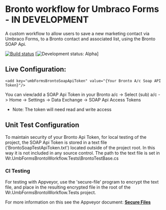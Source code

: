 # Bronto workflow for Umbraco Forms - IN DEVELOPMENT
A custom workflow to allow users to save a new marketing contact via Umbraco Forms, to a Bronto contact and associated list, using the Bronto SOAP Api.

[![Build status](https://ci.appveyor.com/api/projects/status/sbbekv4d73eghk2c?svg=true)](https://ci.appveyor.com/project/willroscoe/umbraco-forms-bronto-workflow)
[![Development status: Alpha](https://img.shields.io/badge/development-alpha-red.svg "Development status: Alpha")]


## Live Configuration:

```
<add key="umbFormsBrontoSoapApiToken" value="{Your Bronto A/c Soap API Token}"/>
```

You can view/add a SOAP Api Token in your Bronto a/c -> Select (sub) a/c -> Home -> Settings -> Data Exchange -> SOAP Api Access Tokens
 - Note: The token will need read and write access


## Unit Test Configuration

To maintain security of your Bronto Api Token, for local testing of the project, the SOAP Api Token is stored in a text file ('BrontoSoapTestApiToken.txt') located outside of the project root. In this way it is not included in any source control. The path to the text file is set in Wr.UmbFormsBrontoWorkflow.Tests\BrontoTestBase.cs

### CI Testing
For testing with Appveyor, use the 'secure-file' program to encrypt the text file, and place in the resulting encrypted file in the root of the Wr.UmbFormsBrontoWorkflow.Tests project.

For more information on this see the Appveyor document: [**Secure Files**](https://www.appveyor.com/docs/how-to/secure-files/)